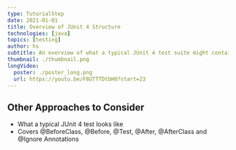 ```yaml
---
type: TutorialStep
date: 2021-01-01
title: Overview of JUnit 4 Structure
technologies: [java]
topics: [testing]
author: hs
subtitle: An overview of what a typical JUnit 4 test suite might contain
thumbnail: ./thumbnail.png
longVideo:
  poster: ./poster_long.png
  url: https://youtu.be/F8UTTTDtbH0?start=23
---
```


## Other Approaches to Consider
- What a typical JUnit 4 test looks like
- Covers @BeforeClass, @Before, @Test, @After, @AfterClass and @Ignore Annotations